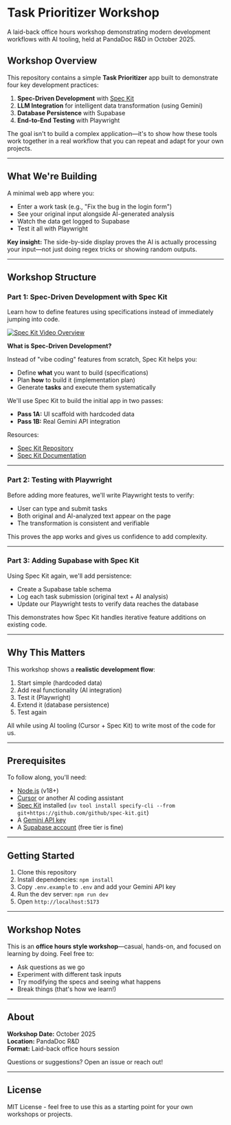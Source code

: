 # Task Prioritizer Workshop

A laid-back office hours workshop demonstrating modern development workflows with AI tooling, held at PandaDoc R&D in October 2025.

## Workshop Overview

This repository contains a simple **Task Prioritizer** app built to demonstrate four key development practices:

1. **Spec-Driven Development** with [Spec Kit](https://github.com/github/spec-kit)
2. **LLM Integration** for intelligent data transformation (using Gemini)
3. **Database Persistence** with Supabase
4. **End-to-End Testing** with Playwright

The goal isn't to build a complex application—it's to show how these tools work together in a real workflow that you can repeat and adapt for your own projects.

---

## What We're Building

A minimal web app where you:
- Enter a work task (e.g., "Fix the bug in the login form")
- See your original input alongside AI-generated analysis
- Watch the data get logged to Supabase
- Test it all with Playwright

**Key insight:** The side-by-side display proves the AI is actually processing your input—not just doing regex tricks or showing random outputs.

---

## Workshop Structure

### Part 1: Spec-Driven Development with Spec Kit

Learn how to define features using specifications instead of immediately jumping into code.

[![Spec Kit Video Overview](https://img.youtube.com/vi/a9eR1xsfvHg/0.jpg)](https://www.youtube.com/watch?v=a9eR1xsfvHg)

**What is Spec-Driven Development?**

Instead of "vibe coding" features from scratch, Spec Kit helps you:
- Define **what** you want to build (specifications)
- Plan **how** to build it (implementation plan)
- Generate **tasks** and execute them systematically

We'll use Spec Kit to build the initial app in two passes:
- **Pass 1A:** UI scaffold with hardcoded data
- **Pass 1B:** Real Gemini API integration

Resources:
- [Spec Kit Repository](https://github.com/github/spec-kit)
- [Spec Kit Documentation](https://github.com/github/spec-kit#-what-is-spec-driven-development)

---

### Part 2: Testing with Playwright

Before adding more features, we'll write Playwright tests to verify:
- User can type and submit tasks
- Both original and AI-analyzed text appear on the page
- The transformation is consistent and verifiable

This proves the app works and gives us confidence to add complexity.

---

### Part 3: Adding Supabase with Spec Kit

Using Spec Kit again, we'll add persistence:
- Create a Supabase table schema
- Log each task submission (original text + AI analysis)
- Update our Playwright tests to verify data reaches the database

This demonstrates how Spec Kit handles iterative feature additions on existing code.

---

## Why This Matters

This workshop shows a **realistic development flow**:
1. Start simple (hardcoded data)
2. Add real functionality (AI integration)
3. Test it (Playwright)
4. Extend it (database persistence)
5. Test again

All while using AI tooling (Cursor + Spec Kit) to write most of the code for us.

---

## Prerequisites

To follow along, you'll need:
- [Node.js](https://nodejs.org/) (v18+)
- [Cursor](https://cursor.sh/) or another AI coding assistant
- [Spec Kit](https://github.com/github/spec-kit) installed (`uv tool install specify-cli --from git+https://github.com/github/spec-kit.git`)
- A [Gemini API key](https://ai.google.dev/)
- A [Supabase account](https://supabase.com/) (free tier is fine)

---

## Getting Started

1. Clone this repository
2. Install dependencies: `npm install`
3. Copy `.env.example` to `.env` and add your Gemini API key
4. Run the dev server: `npm run dev`
5. Open `http://localhost:5173`

---

## Workshop Notes

This is an **office hours style workshop**—casual, hands-on, and focused on learning by doing. Feel free to:
- Ask questions as we go
- Experiment with different task inputs
- Try modifying the specs and seeing what happens
- Break things (that's how we learn!)

---

## About

**Workshop Date:** October 2025  
**Location:** PandaDoc R&D  
**Format:** Laid-back office hours session

Questions or suggestions? Open an issue or reach out!

---

## License

MIT License - feel free to use this as a starting point for your own workshops or projects.
